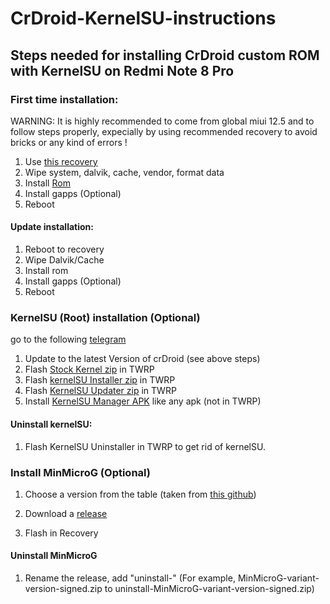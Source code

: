 # CrDroid-KernelSU-instructions
## Steps needed for installing CrDroid custom ROM with KernelSU on Redmi Note 8 Pro

### First time installation:

WARNING: It is highly recommended to come from global miui 12.5 and to follow steps properly, expecially by using recommended recovery to avoid bricks or any kind of errors !

  1. Use [this recovery](https://t.me/RedmiNote8ProUpdates/999)
  2. Wipe system, dalvik, cache, vendor, format data
  3. Install [Rom](https://forum.xda-developers.com/t/rom-official-begonia-13-crdroidandroid-v9-x.4492965/)
  4. Install gapps (Optional)
  5. Reboot

#### Update installation:

  1. Reboot to recovery
  2. Wipe Dalvik/Cache
  3. Install rom
  4. Install gapps (Optional)
  5. Reboot

### KernelSU (Root) installation (Optional)
go to the following [telegram](https://t.me/s/TimJostenFiles/191)

1. Update to the latest Version of crDroid (see above steps)
2. Flash [Stock Kernel zip](https://t.me/TimJostenFiles/293?single) in TWRP
3. Flash [kernelSU Installer zip](https://t.me/TimJostenFiles/294?single) in TWRP
4. Flash [KernelSU Updater zip](https://t.me/TimJostenFiles/295?single) in TWRP
5. Install [KernelSU Manager APK](https://t.me/TimJostenFiles/296?single) like any apk (not in TWRP)

#### Uninstall kernelSU:
1. Flash KernelSU Uninstaller in TWRP to get rid of kernelSU.

### Install MinMicroG (Optional)
1. Choose a version from the table (taken from [this github](https://github.com/FriendlyNeighborhoodShane/MinMicroG))


2. Download a [release](https://github.com/FriendlyNeighborhoodShane/MinMicroG_releases/releases)
3. Flash in Recovery

#### Uninstall MinMicroG
1. Rename the release, add "uninstall-"
   (For example, MinMicroG-variant-version-signed.zip to uninstall-MinMicroG-variant-version-signed.zip)
